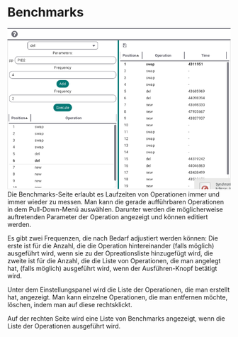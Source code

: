 # Benchmarks
![Benchmarks](../screenshots/Benchmarks.png)
Die Benchmarks-Seite erlaubt es Laufzeiten von Operationen immer und immer wieder zu messen. Man kann die gerade aufführbaren Operationen in dem Pull-Down-Menü auswählen. Darunter werden die möglicherweise auftretenden Parameter der Operation angezeigt und können editiert werden.

Es gibt zwei Frequenzen, die nach Bedarf adjustiert werden können: Die erste ist für die Anzahl, die die Operation hintereinander (falls möglich) ausgeführt wird, wenn sie zu der Opreationsliste hinzugefügt wird, die zweite ist für die Anzahl, die die Liste von Operationen, die man angelegt hat, (falls möglich) ausgeführt wird, wenn der Ausführen-Knopf betätigt wird.

Unter dem Einstellungspanel wird die Liste der Operationen, die man erstellt hat, angezeigt. Man kann einzelne Operationen, die man entfernen möchte, löschen, indem man auf diese rechtsklickt.

Auf der rechten Seite wird eine Liste von Benchmarks angezeigt, wenn die Liste der Operationen ausgeführt wird.
